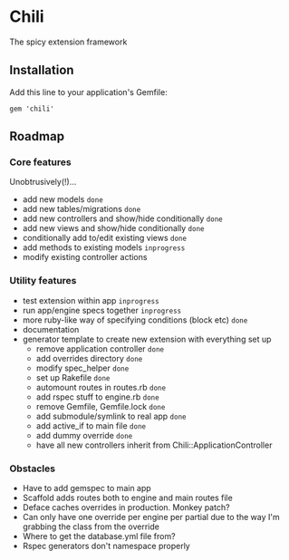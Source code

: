 # Chili

The spicy extension framework

## Installation

Add this line to your application's Gemfile:

    gem 'chili'

## Roadmap

### Core features

Unobtrusively(!)...

- add new models `done`
- add new tables/migrations `done`
- add new controllers and show/hide conditionally `done`
- add new views and show/hide conditionally `done`
- conditionally add to/edit existing views `done`
- add methods to existing models `inprogress`
- modify existing controller actions

### Utility features

- test extension within app `inprogress`
- run app/engine specs together `inprogress`
- more ruby-like way of specifying conditions (block etc) `done`
- documentation
- generator template to create new extension with everything set up
    - remove application controller `done`
    - add overrides directory `done`
    - modify spec_helper `done`
    - set up Rakefile `done`
    - automount routes in routes.rb `done`
    - add rspec stuff to engine.rb `done`
    - remove Gemfile, Gemfile.lock `done`
    - add submodule/symlink to real app `done`
    - add active_if to main file `done`
    - add dummy override `done`
    - have all new controllers inherit from Chili::ApplicationController

### Obstacles

- Have to add gemspec to main app
- Scaffold adds routes both to engine and main routes file
- Deface caches overrides in production. Monkey patch?
- Can only have one override per engine per partial due to the way I'm grabbing the class from the override
- Where to get the database.yml file from?
- Rspec generators don't namespace properly
